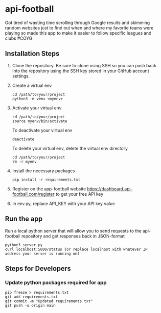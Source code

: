 # api-football

Got tired of wasting time scrolling through Google results and skimming random websites just to find out when and where my favorite teams were playing so made this app to make it easier to follow specific leagues and clubs #COYG

## Installation Steps
1. Clone the repository. Be sure to clone using SSH so you can push back into the repository using the SSH key stored in your GitHub account settings.

2. Create a virtual env
   ```
   cd /path/to/your/project
   python3 -m venv <myenv>
   ```

3. Activate your virtual env
   ```
   cd /path/to/your/project
   source myenv/bin/activate
   ```
   
   To deactivate your virtual env
   ```
   deactivate
   ```

   To delete your virtual env, delete the virtual env directory
   ```
   cd /path/to/your/project
   rm -r myenv
   ```

5. Install the necessary packages
   ```
   pip install -r requirements.txt
   ```

6. Register on the app-football website https://dashboard.api-football.com/register to get your free API key

7. In env.py, replace API_KEY with your API key value

## Run the app
Run a local python server that will allow you to send requests to the api-football repository and get responses back in JSON-format
   ```
   python3 server.py
   curl localhost:5000/status (or replace localhost with whatever IP address your server is running on)
   ```

## Steps for Developers

### Update python packages required for app
```
pip freeze > requirements.txt
git add requirements.txt
git commit -m "Updated requirements.txt"
git push -u origin main
```

